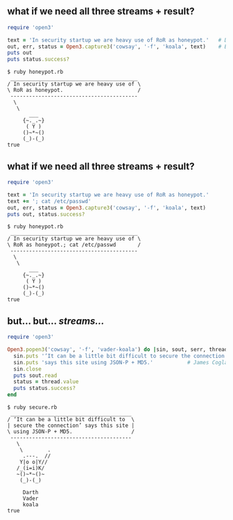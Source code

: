 ## what if we need all three streams + result?

```ruby
require 'open3'

text = 'In security startup we are heavy use of RoR as honeypot.'   # DevOps
out, err, status = Open3.capture3('cowsay', '-f', 'koala', text)    # Borat
puts out
puts status.success?
```

```no-highlight
$ ruby honeypot.rb
 _________________________________________
/ In security startup we are heavy use of \
\ RoR as honeypot.                        /
 -----------------------------------------
  \
   \
       ___  
     {~._.~}
      ( Y )
     ()~*~()   
     (_)-(_)   
true
```
<!-- .element: class="fragment" -->


## what if we need all three streams + result?

```ruby
require 'open3'

text = 'In security startup we are heavy use of RoR as honeypot.'
text += '; cat /etc/passwd'
out, err, status = Open3.capture3('cowsay', '-f', 'koala', text)
puts out, status.success?
```

```no-highlight
$ ruby honeypot.rb 
 _________________________________________
/ In security startup we are heavy use of \
\ RoR as honeypot.; cat /etc/passwd       /
 -----------------------------------------
  \
   \
       ___  
     {~._.~}
      ( Y )
     ()~*~()   
     (_)-(_)   
true
```
<!-- .element: class="fragment" -->


## but… but… _streams…_

```ruby
require 'open3'

Open3.popen3('cowsay', '-f', 'vader-koala') do |sin, sout, serr, thread|
  sin.puts '‘It can be a little bit difficult to secure the connection’'
  sin.puts 'says this site using JSON-P + MD5.'           # James Coglan
  sin.close
  puts sout.read
  status = thread.value
  puts status.success?
end
```

```no-highlight
$ ruby secure.rb 
 _______________________________________
/ ‘It can be a little bit difficult to  \
| secure the connection’ says this site |
\ using JSON-P + MD5.                   /
 ---------------------------------------
   \
    \        .
     .---.  //
    Y|o o|Y// 
   /_(i=i)K/ 
   ~()~*~()~  
    (_)-(_)   

     Darth 
     Vader    
     koala        
true
```
<!-- .element: class="fragment" -->
